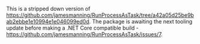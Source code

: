 This is a stripped down version of https://github.com/jamesmanning/RunProcessAsTask/tree/a42a05d25be9bab2ebbe1e10994e1e046099ed0d.
The package is awaiting the next tooling update before making a .NET Core compatible build - https://github.com/jamesmanning/RunProcessAsTask/issues/7.